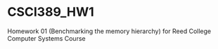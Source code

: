 # CSCI389_HW1
Homework 01 (Benchmarking the memory hierarchy) for Reed College Computer Systems Course
